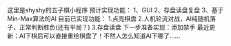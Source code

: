 这里是shyshy的五子棋小程序
预计实现功能：
1、GUI
2、存盘读盘复盘
3、基于Min-Max算法的AI
目前已实现功能：
1.点亮棋盘
2.人机轮流对战，AI纯随机落子，正常判断胜负(还有平局？)
3.存盘读盘
下一步准备实现：添加禁手
最近更新：AI下棋后可以直接重绘棋盘了！不然人怎么知道AI下哪了……